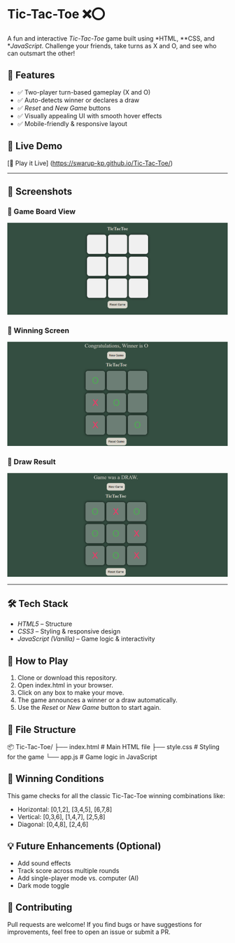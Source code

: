 # Tic-Tac-Toe ❌⭕️

A fun and interactive *Tic-Tac-Toe* game built using *HTML, **CSS, and **JavaScript*. Challenge your friends, take turns as X and O, and see who can outsmart the other!

## 🌟 Features

- ✅ Two-player turn-based gameplay (X and O)
- ✅ Auto-detects winner or declares a draw
- ✅ *Reset* and *New Game* buttons
- ✅ Visually appealing UI with smooth hover effects
- ✅ Mobile-friendly & responsive layout

## 🚀 Live Demo

[🔗 Play it Live] (https://swarup-kp.github.io/Tic-Tac-Toe/)


---

## 📸 Screenshots

### 🧩 Game Board View
![Game Board](https://github.com/swarup-kp/Tic-Tac-Toe/blob/main/Screenshot%202025-07-30%20132234.png?raw=true)

### 🎉 Winning Screen
![Winner O](https://github.com/swarup-kp/Tic-Tac-Toe/blob/main/Screenshot%202025-07-30%20132255.png?raw=true)

### 🤝 Draw Result
![Draw Result](https://github.com/swarup-kp/Tic-Tac-Toe/blob/main/Screenshot%202025-07-30%20132321.png?raw=true)

---
## 🛠️ Tech Stack

- *HTML5* – Structure
- *CSS3* – Styling & responsive design
- *JavaScript (Vanilla)* – Game logic & interactivity

## 🚀 How to Play

1. Clone or download this repository.
2. Open index.html in your browser.
3. Click on any box to make your move.
4. The game announces a winner or a draw automatically.
5. Use the *Reset* or *New Game* button to start again.

## 📂 File Structure

📦 Tic-Tac-Toe/
├── index.html # Main HTML file
├── style.css # Styling for the game
└── app.js # Game logic in JavaScript


## 🎯 Winning Conditions

This game checks for all the classic Tic-Tac-Toe winning combinations like:
- Horizontal: [0,1,2], [3,4,5], [6,7,8]
- Vertical: [0,3,6], [1,4,7], [2,5,8]
- Diagonal: [0,4,8], [2,4,6]

## 💡 Future Enhancements (Optional)

- Add sound effects
- Track score across multiple rounds
- Add single-player mode vs. computer (AI)
- Dark mode toggle

## 🤝 Contributing

Pull requests are welcome! If you find bugs or have suggestions for improvements, feel free to open an issue or submit a PR.

